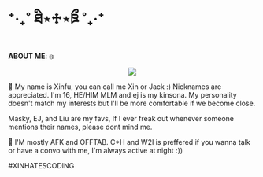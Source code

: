 # ⁺‧₊˚ ཐི⋆♱⋆ཋྀ ˚₊‧⁺

**ABOUT ME**: ⦻

<p align="center">
  <img src="!https://github.com/user-attachments/assets/7e8313cd-4437-49db-beeb-e74eb76f1b0b" />
</p>

🧿 My name is Xinfu, you can call me Xin or Jack :) Nicknames are appreciated. I'm 16, HE/HIM MLM and ej is my kinsona.
My personality doesn't match my interests but I'll be more comfortable if we become close.


Masky,  EJ, and Liu are my favs, If I ever freak out whenever someone mentions their names, please dont mind me.


🧿 I'M mostly AFK and OFFTAB. C*H and W2I is preffered if you wanna talk or have a convo with me, I'm always active at night :)) 


#XINHATESCODING
